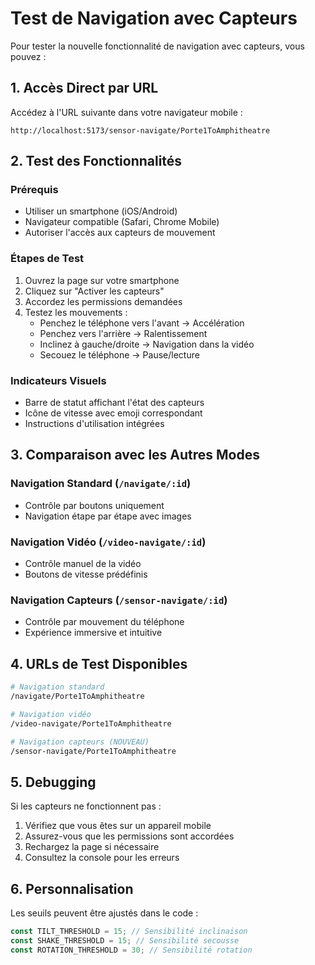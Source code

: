 # Test de Navigation avec Capteurs

Pour tester la nouvelle fonctionnalité de navigation avec capteurs, vous pouvez :

## 1. Accès Direct par URL
Accédez à l'URL suivante dans votre navigateur mobile :
```
http://localhost:5173/sensor-navigate/Porte1ToAmphitheatre
```

## 2. Test des Fonctionnalités

### Prérequis
- Utiliser un smartphone (iOS/Android)
- Navigateur compatible (Safari, Chrome Mobile)
- Autoriser l'accès aux capteurs de mouvement

### Étapes de Test
1. Ouvrez la page sur votre smartphone
2. Cliquez sur "Activer les capteurs"
3. Accordez les permissions demandées
4. Testez les mouvements :
   - Penchez le téléphone vers l'avant → Accélération
   - Penchez vers l'arrière → Ralentissement
   - Inclinez à gauche/droite → Navigation dans la vidéo
   - Secouez le téléphone → Pause/lecture

### Indicateurs Visuels
- Barre de statut affichant l'état des capteurs
- Icône de vitesse avec emoji correspondant
- Instructions d'utilisation intégrées

## 3. Comparaison avec les Autres Modes

### Navigation Standard (`/navigate/:id`)
- Contrôle par boutons uniquement
- Navigation étape par étape avec images

### Navigation Vidéo (`/video-navigate/:id`)
- Contrôle manuel de la vidéo
- Boutons de vitesse prédéfinis

### Navigation Capteurs (`/sensor-navigate/:id`)
- Contrôle par mouvement du téléphone
- Expérience immersive et intuitive

## 4. URLs de Test Disponibles

```bash
# Navigation standard
/navigate/Porte1ToAmphitheatre

# Navigation vidéo
/video-navigate/Porte1ToAmphitheatre

# Navigation capteurs (NOUVEAU)
/sensor-navigate/Porte1ToAmphitheatre
```

## 5. Debugging

Si les capteurs ne fonctionnent pas :
1. Vérifiez que vous êtes sur un appareil mobile
2. Assurez-vous que les permissions sont accordées
3. Rechargez la page si nécessaire
4. Consultez la console pour les erreurs

## 6. Personnalisation

Les seuils peuvent être ajustés dans le code :
```typescript
const TILT_THRESHOLD = 15; // Sensibilité inclinaison
const SHAKE_THRESHOLD = 15; // Sensibilité secousse
const ROTATION_THRESHOLD = 30; // Sensibilité rotation
```
